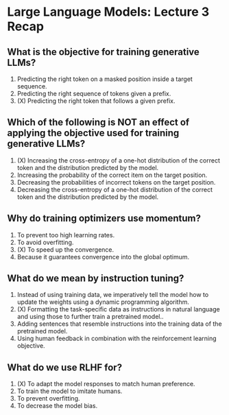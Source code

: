 # Large Language Models: Lecture 3 Recap



## What is the objective for training generative LLMs?

1. Predicting the right token on a masked position inside a target sequence.
2. Predicting the right sequence of tokens given a prefix.
3. (X) Predicting the right token that follows a given prefix.


<!-- # Which of the following is the formula for the cross-entropy loss? -->

<!-- 1. $\max(0, 1 - \hat{y} \cdot y)$ -->
<!-- 2. $(y - \hat{y}^2)$ -->
<!-- 3. (X) $- \frac{1}{|\mathcal{D}|} \sum_{(x,y) \in \mathcal{D}} \log p_{\theta}(y|x)$ -->


## Which of the following is NOT an effect of applying the objective used for training generative LLMs?

1. (X) Increasing the cross-entropy of a one-hot distribution of the correct token
   and the distribution predicted by the model.
2. Increasing the probability of the correct item on the target position.
3. Decreasing the probabilities of incorrect tokens on the target position.
4. Decreasing the cross-entropy of a one-hot distribution of the correct token
   and the distribution predicted by the model.


## Why do training optimizers use momentum?

1. To prevent too high learning rates.
2. To avoid overfitting.
3. (X) To speed up the convergence.
4. Because it guarantees convergence into the global optimum.


## What do we mean by instruction tuning?

1. Instead of using training data, we imperatively tell the model how to update the weights using a dynamic programming algorithm.
2. (X) Formatting the task-specific data as instructions in natural language and using those to further train a pretrained model..
3. Adding sentences that resemble instructions into the training data of the pretrained model.
4. Using human feedback in combination with the reinforcement learning objective.


## What do we use RLHF for?

1. (X) To adapt the model responses to match human preference.
2. To train the model to imitate humans.
3. To prevent overfitting.
4. To decrease the model bias.

